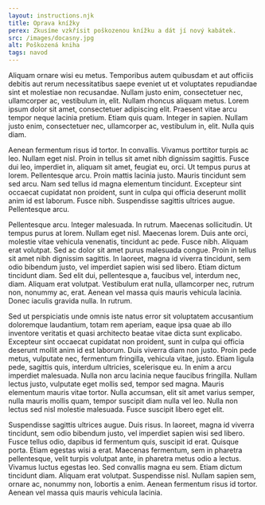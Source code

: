 ```yaml
---
layout: instructions.njk
title: Oprava knížky
perex: Zkusíme vzkřísit poškozenou knížku a dát jí nový kabátek.
src: /images/docasny.jpg
alt: Poškozená kniha
tags: navod
---
```


Aliquam ornare wisi eu metus. Temporibus autem quibusdam et aut officiis debitis aut rerum necessitatibus saepe eveniet ut et voluptates repudiandae sint et molestiae non recusandae. Nullam justo enim, consectetuer nec, ullamcorper ac, vestibulum in, elit. Nullam rhoncus aliquam metus. Lorem ipsum dolor sit amet, consectetuer adipiscing elit. Praesent vitae arcu tempor neque lacinia pretium. Etiam quis quam. Integer in sapien. Nullam justo enim, consectetuer nec, ullamcorper ac, vestibulum in, elit. Nulla quis diam.

Aenean fermentum risus id tortor. In convallis. Vivamus porttitor turpis ac leo. Nullam eget nisl. Proin in tellus sit amet nibh dignissim sagittis. Fusce dui leo, imperdiet in, aliquam sit amet, feugiat eu, orci. Ut tempus purus at lorem. Pellentesque arcu. Proin mattis lacinia justo. Mauris tincidunt sem sed arcu. Nam sed tellus id magna elementum tincidunt. Excepteur sint occaecat cupidatat non proident, sunt in culpa qui officia deserunt mollit anim id est laborum. Fusce nibh. Suspendisse sagittis ultrices augue. Pellentesque arcu.

Pellentesque arcu. Integer malesuada. In rutrum. Maecenas sollicitudin. Ut tempus purus at lorem. Nullam eget nisl. Maecenas lorem. Duis ante orci, molestie vitae vehicula venenatis, tincidunt ac pede. Fusce nibh. Aliquam erat volutpat. Sed ac dolor sit amet purus malesuada congue. Proin in tellus sit amet nibh dignissim sagittis. In laoreet, magna id viverra tincidunt, sem odio bibendum justo, vel imperdiet sapien wisi sed libero. Etiam dictum tincidunt diam. Sed elit dui, pellentesque a, faucibus vel, interdum nec, diam. Aliquam erat volutpat. Vestibulum erat nulla, ullamcorper nec, rutrum non, nonummy ac, erat. Aenean vel massa quis mauris vehicula lacinia. Donec iaculis gravida nulla. In rutrum.

Sed ut perspiciatis unde omnis iste natus error sit voluptatem accusantium doloremque laudantium, totam rem aperiam, eaque ipsa quae ab illo inventore veritatis et quasi architecto beatae vitae dicta sunt explicabo. Excepteur sint occaecat cupidatat non proident, sunt in culpa qui officia deserunt mollit anim id est laborum. Duis viverra diam non justo. Proin pede metus, vulputate nec, fermentum fringilla, vehicula vitae, justo. Etiam ligula pede, sagittis quis, interdum ultricies, scelerisque eu. In enim a arcu imperdiet malesuada. Nulla non arcu lacinia neque faucibus fringilla. Nullam lectus justo, vulputate eget mollis sed, tempor sed magna. Mauris elementum mauris vitae tortor. Nulla accumsan, elit sit amet varius semper, nulla mauris mollis quam, tempor suscipit diam nulla vel leo. Nulla non lectus sed nisl molestie malesuada. Fusce suscipit libero eget elit.

Suspendisse sagittis ultrices augue. Duis risus. In laoreet, magna id viverra tincidunt, sem odio bibendum justo, vel imperdiet sapien wisi sed libero. Fusce tellus odio, dapibus id fermentum quis, suscipit id erat. Quisque porta. Etiam egestas wisi a erat. Maecenas fermentum, sem in pharetra pellentesque, velit turpis volutpat ante, in pharetra metus odio a lectus. Vivamus luctus egestas leo. Sed convallis magna eu sem. Etiam dictum tincidunt diam. Aliquam erat volutpat. Suspendisse nisl. Nullam sapien sem, ornare ac, nonummy non, lobortis a enim. Aenean fermentum risus id tortor. Aenean vel massa quis mauris vehicula lacinia.
